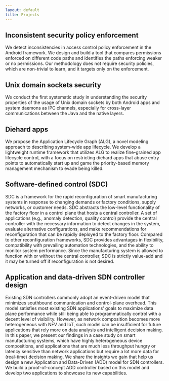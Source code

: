 ```yaml
---
layout: default
title: Projects
---
```



## Inconsistent security policy enforcement

We detect inconsistencies in access control policy enforcement in the Android framework. We design and build a tool that compares permissions enforced on different code paths and identifies the paths enforcing weaker or no permissions. Our methodology does not require security policies, which are non-trivial to learn, and it targets only on the enforcement.

## Unix domain sockets security

We conduct the first systematic study in understanding the security properties of the usage of Unix domain sockets by both Android apps and system daemons as IPC channels, especially for cross-layer communications between the Java and the native layers.

## Diehard apps

We propose the Application Lifecycle Graph (ALG), a novel modeling approach to describing system-wide app lifecycle. We develop a lightweight runtime framework that utilizes ALG to realize fine-grained app lifecycle control, with a focus on restricting diehard apps that abuse entry points to automatically start up and game the priority-based memory management mechanism to evade being killed.

## Software-defined control (SDC)

SDC is a framework for the rapid reconfiguration of smart manufacturing systems in response to changing demands or factory conditions, supply networks, or customer needs. SDC abstracts the low-level functionality of the factory floor in a control plane that hosts a central controller. A set of applications (e.g., anomaly detection, quality control) provide the central controller with the necessary information to detect changes in the system, evaluate alternative configurations, and make recommendations for reconfiguration that can be rapidly deployed to the factory floor. Compared to other reconfiguration frameworks, SDC provides advantages in flexibility, compatibility with prevailing automation technologies, and the ability to monitor system performance. Since the manufacturing system is allowed to function with or without the central controller, SDC is strictly value-add and it may be turned off if reconfiguration is not desired.
 

## Application and data-driven SDN controller design

Existing SDN controllers commonly adopt an event-driven model that minimizes southbound communication and control-plane overhead. This model satisfies most existing SDN applications’ goals to maximize data plane performance while still being able to programmatically control with a decent level of visibility. However, as network composition becomes more heterogeneous with NFV and IoT, such model can be insufficient for future applications that rely more on data analysis and intelligent decision making. In this paper, we present our findings in a case study on smart manufacturing systems, which have highly heterogeneous device compositions, and applications that are much less throughput hungry or latency sensitive than network applications but require a lot more data for (real-time) decision making. We share the insights we gain that help us design a new Application and Data-Driven (ADD) model for SDN controllers. We build a proof-of-concept ADD controller based on this model and develop two applications to showcase its new capabilities.